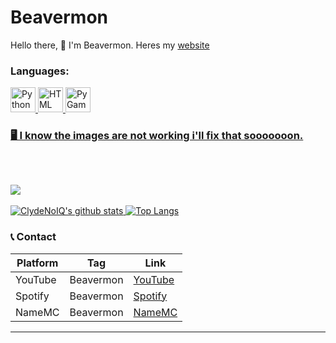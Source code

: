 # Beavermon
Hello there, 👋 I'm Beavermon. Heres my [website](https://www.youtube.com/watch?v=xvFZjo5PgG0)

<h3 align="left">Languages:</h3>
<a href="https://www.python.org" target="_blank"> <img src="https://o.remove.bg/downloads/0db7966e-2fe0-47c9-8009-a03b8a1647b4/image-removebg-preview.png" alt="Python" width="40" height="40"/> <a href="https://html.com" target="-blank"> <img src="https://o.remove.bg/downloads/8e154eeb-b481-4658-96d2-10b200ed1ef9/image-removebg-preview.png" alt="HTML" width="40" height="40"/> <a href="https://www.pygame.org/news" target="_blank"> <img src="https://o.remove.bg/downloads/5e7194af-f176-44d0-9bb5-1dc080ad2722/image-removebg-preview.png" alt="PyGame" width="40" height="40"/>

### 🖥️ I know the images are not working i'll fix that sooooooon.

<br>

![](https://komarev.com/ghpvc/?username=Beqavermon&color=blue)
---
![ClydeNoIQ's github stats](https://github-readme-stats.vercel.app/api/?username=Beavermon&show_icons=true&hide_border=true&theme=algolia&count_private=true)
[![Top Langs](https://github-readme-stats.vercel.app/api/top-langs/?username=Beavermon&show_icons=true&hide_border=true&theme=algolia&count_private=true)](https://github.com/ClydeplayzYT590)

### 📞 Contact
| Platform | Tag | Link |
|-------|-------------|------|
| YouTube | Beavermon | [YouTube](https://www.youtube.com/@beavermon/videos) | 
| Spotify | Beavermon | [Spotify](https://open.spotify.com/user/6kv8sgjqq9qlis6j1gdtfc7hf)
| NameMC | Beavermon | [NameMC](https://namemc.com/profile/BeaverMon.1)
****
<!--
